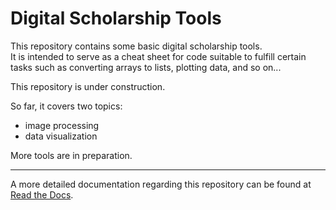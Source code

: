 # Digital Scholarship Tools  

This repository contains some basic digital scholarship tools.  
It is intended to serve as a cheat sheet for code suitable to fulfill certain
tasks such as converting arrays to lists, plotting data, and so on... 

This repository is under construction.  

So far, it covers two topics:
- image processing
- data visualization

 More tools are in preparation.

 ---

 A more detailed documentation regarding this repository can be found at [Read the Docs](https://digital-scholarship-tools.readthedocs.io/en/latest/index.html).
